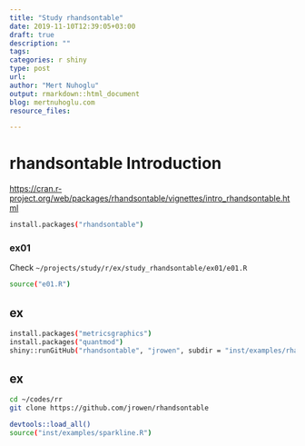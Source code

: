```yaml
---
title: "Study rhandsontable"
date: 2019-11-10T12:39:05+03:00 
draft: true
description: ""
tags:
categories: r shiny
type: post
url:
author: "Mert Nuhoglu"
output: rmarkdown::html_document
blog: mertnuhoglu.com
resource_files:

---
```


# rhandsontable Introduction

https://cran.r-project.org/web/packages/rhandsontable/vignettes/intro_rhandsontable.html

``` bash
install.packages("rhandsontable")
``` 

### ex01

Check `~/projects/study/r/ex/study_rhandsontable/ex01/e01.R`

``` bash
source("e01.R")
``` 

## ex

``` bash
install.packages("metricsgraphics")
install.packages("quantmod")
shiny::runGitHub("rhandsontable", "jrowen", subdir = "inst/examples/rhandsontable_corr")
``` 

## ex

``` bash
cd ~/codes/rr
git clone https://github.com/jrowen/rhandsontable
``` 

``` bash
devtools::load_all()
source("inst/examples/sparkline.R")
``` 





